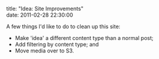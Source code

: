 title: "Idea: Site Improvements"  
date: 2011-02-28 22:30:00

A few things I'd like to do to clean up this site:

  * Make 'idea' a different content type than a normal post;
  * Add filtering by content type; and
  * Move media over to S3.

